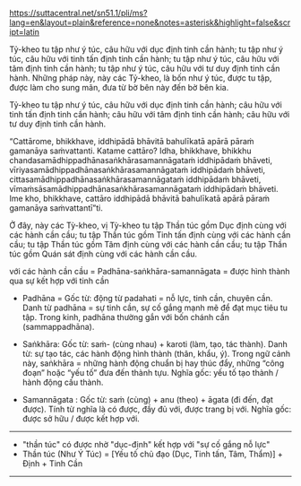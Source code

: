 https://suttacentral.net/sn51.1/pli/ms?lang=en&layout=plain&reference=none&notes=asterisk&highlight=false&script=latin

Tỷ-kheo tu tập như ý túc, câu hữu với dục định tinh cần hành; tu tập như ý túc, câu hữu với tinh tấn định tinh cần hành; tu tập như ý túc, câu hữu với tâm định tinh cần hành; tu tập như ý túc, câu hữu với tư duy định tinh cần hành. Những pháp này, này các Tỷ-kheo, là bốn như ý túc, được tu tập, được làm cho sung mãn, đưa từ bờ bên này đến bờ bên kia.

Tỷ-kheo tu tập như ý túc,
câu hữu với dục định tinh cần hành;
câu hữu với tinh tấn định tinh cần hành;
câu hữu với tâm định tinh cần hành;
câu hữu với tư duy định tinh cần hành.


“Cattārome, bhikkhave, iddhipādā bhāvitā bahulīkatā apārā pāraṁ gamanāya saṁvattanti. Katame cattāro? Idha, bhikkhave, bhikkhu chandasamādhippadhānasaṅkhārasamannāgataṁ iddhipādaṁ bhāveti, vīriyasamādhippadhānasaṅkhārasamannāgataṁ iddhipādaṁ bhāveti, cittasamādhippadhānasaṅkhārasamannāgataṁ iddhipādaṁ bhāveti, vīmaṁsāsamādhippadhānasaṅkhārasamannāgataṁ iddhipādaṁ bhāveti. Ime kho, bhikkhave, cattāro iddhipādā bhāvitā bahulīkatā apārā pāraṁ gamanāya saṁvattantī”ti.

Ở đây, này các Tỳ-kheo, vị Tỳ-kheo
tu tập Thần túc gồm Dục định cùng với các hành cần cầu;
tu tập Thần túc gồm Tinh tấn định cùng với các hành cần cầu;
tu tập Thần túc gồm Tâm định cùng với các hành cần cầu;
tu tập Thần túc gồm Quán sát định cùng với các hành cần cầu.

với các hành cần cầu = Padhāna-saṅkhāra-samannāgata = được hình thành qua sự kết hợp với tinh cần

- Padhāna = Gốc từ: động từ padahati = nỗ lực, tinh cần, chuyên cần. Danh từ padhāna = sự tinh cần, sự cố gắng mạnh mẽ để đạt mục tiêu tu tập. Trong kinh, padhāna thường gắn với bốn chánh cần (sammappadhāna).

- Saṅkhāra: Gốc từ: saṁ- (cùng nhau) + karoti (làm, tạo, tác thành).
Danh từ: sự tạo tác, các hành động hình thành (thân, khẩu, ý).
Trong ngữ cảnh này, saṅkhāra = những hành động chuẩn bị hay thúc đẩy, những “công đoạn” hoặc “yếu tố” đưa đến thành tựu.
Nghĩa gốc: yếu tố tạo thành / hành động cấu thành.

- Samannāgata : Gốc từ: saṁ (cùng) + anu (theo) + āgata (đi đến, đạt được). Tính từ nghĩa là có được, đầy đủ với, được trang bị với.
Nghĩa gốc: được sở hữu / được kết hợp với.

---
- "thần túc" có được nhờ "dục-định" kết hợp với "sự cố gắng nỗ lực"
- Thần túc (Như Ý Túc) = [Yếu tố chủ đạo (Dục, Tinh tấn, Tâm, Thẩm)] + Định + Tinh Cần
---